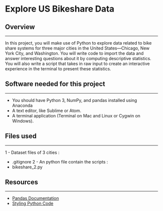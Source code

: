 # Explore US Bikeshare Data
## Overview
***
In this project, you will make use of Python to explore data related to bike share systems for three major cities in the United States—Chicago, New York City, and Washington. You will write code to import the data and answer interesting questions about it by computing descriptive statistics. You will also write a script that takes in raw input to create an interactive experience in the terminal to present these statistics.

## Software needed for this project
***
- You should have Python 3, NumPy, and pandas installed using Anaconda
- A text editor, like Sublime or Atom.
- A terminal application (Terminal on Mac and Linux or Cygwin on Windows).

## Files used 
***
1 - Dataset files of 3 cities :
- .gitignore
2 - An python file contain the scripts :
- bikeshare_2.py

## Resources
***
- [Pandas Documentation](https://pandas.pydata.org/docs/getting_started/index.html#getting-started)
- [Styling Python Code](https://docs.python-guide.org/writing/style/)